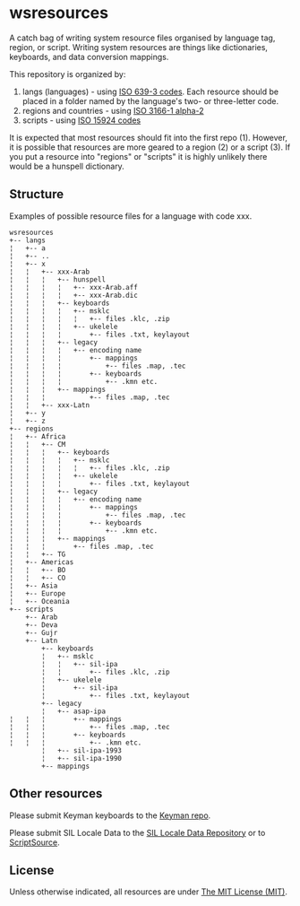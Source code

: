 # wsresources

A catch bag of writing system resource files organised by language tag, region, or script. Writing system resources are things like dictionaries, keyboards, and data conversion mappings.

This repository is organized by:
1) langs (languages) - using [ISO 639-3 codes](http://www-01.sil.org/iso639-3/codes.asp). Each resource should be placed in a folder named by the language's two- or three-letter code.
2) regions and countries - using [ISO 3166-1 alpha-2](https://www.iso.org/obp/ui/#search/code/)
3) scripts - using [ISO 15924 codes](http://www.unicode.org/iso15924/codelists.html)

It is expected that most resources should fit into the first repo (1). However, it is 
possible that resources are more geared to a region (2) or a script (3). If you put a
resource into "regions" or "scripts" it is highly unlikely there would be a hunspell dictionary.



## Structure

Examples of possible resource files for a language with code xxx.

```
wsresources
+-- langs
¦   +-- a
¦   +-- ..
¦   +-- x
¦   ¦   +-- xxx-Arab
¦   ¦   ¦   +-- hunspell
¦   ¦   ¦   ¦   +-- xxx-Arab.aff
¦   ¦   ¦   ¦   +-- xxx-Arab.dic
¦   ¦   ¦   +-- keyboards
¦   ¦   ¦   ¦   +-- msklc
¦   ¦   ¦   ¦   ¦   +-- files .klc, .zip
¦   ¦   ¦   ¦   +-- ukelele
¦   ¦   ¦   ¦       +-- files .txt, keylayout
¦   ¦   ¦   +-- legacy
¦   ¦   ¦   ¦   +-- encoding name
¦   ¦   ¦   ¦       +-- mappings
¦   ¦   ¦   ¦           +-- files .map, .tec
¦   ¦   ¦   ¦       +-- keyboards
¦   ¦   ¦   ¦           +-- .kmn etc.
¦   ¦   ¦   +-- mappings
¦   ¦   ¦           +-- files .map, .tec
¦   ¦   +-- xxx-Latn
¦   +-- y
¦   +-- z
+-- regions
¦   +-- Africa
¦   ¦   +-- CM
¦   ¦   ¦   +-- keyboards
¦   ¦   ¦   ¦   +-- msklc
¦   ¦   ¦   ¦   ¦   +-- files .klc, .zip
¦   ¦   ¦   ¦   +-- ukelele
¦   ¦   ¦   ¦       +-- files .txt, keylayout
¦   ¦   ¦   +-- legacy
¦   ¦   ¦   ¦   +-- encoding name
¦   ¦   ¦   ¦       +-- mappings
¦   ¦   ¦   ¦           +-- files .map, .tec
¦   ¦   ¦   ¦       +-- keyboards
¦   ¦   ¦   ¦           +-- .kmn etc.
¦   ¦   ¦   +-- mappings
¦   ¦   ¦       +-- files .map, .tec
¦   ¦   +-- TG
¦   +-- Americas
¦   ¦   +-- BO
¦   ¦   +-- CO
¦   +-- Asia
¦   +-- Europe
¦   +-- Oceania
+-- scripts
    +-- Arab
    +-- Deva
    +-- Gujr
    +-- Latn
        +-- keyboards
        ¦   +-- msklc
        ¦   ¦   +-- sil-ipa
        ¦   ¦       +-- files .klc, .zip
        ¦   +-- ukelele
        ¦       +-- sil-ipa
        ¦           +-- files .txt, keylayout
        +-- legacy
        ¦   +-- asap-ipa
¦   ¦   ¦       +-- mappings
¦   ¦   ¦           +-- files .map, .tec
¦   ¦   ¦       +-- keyboards
¦   ¦   ¦           +-- .kmn etc.
        ¦   +-- sil-ipa-1993
        ¦   +-- sil-ipa-1990
        +-- mappings
```

## Other resources

Please submit Keyman keyboards to the [Keyman repo](https://github.com/keymanapp/keyboards).

Please submit SIL Locale Data to the [SIL Locale Data Repository](https://github.com/silnrsi/sldr) or to [ScriptSource](https://scriptsource.org).

## License

Unless otherwise indicated, all resources are under [The MIT License (MIT)](LICENSE).
